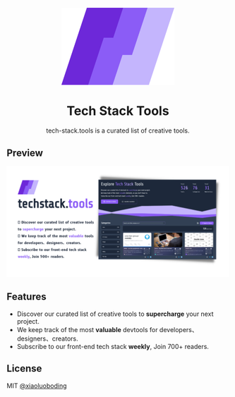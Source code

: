 <p align="center">
  <a href="https://github.com/xiaoluoboding/tech-stack.tools">
    <img src="/public/logo.svg" width="256">
  </a>
</p>

<h1 align="center">Tech Stack Tools</h1>

<p align="center">tech-stack.tools is a curated list of creative tools.</p>

## Preview

![Preview](public/preview.png)

## Features

- Discover our curated list of creative tools to **supercharge** your next project.
- We keep track of the most **valuable** devtools for developers、designers、creators.
- Subscribe to our front-end tech stack **weekly**, Join 700+ readers.

## License

MIT [@xiaoluoboding](https://github.com/xiaoluoboding)
